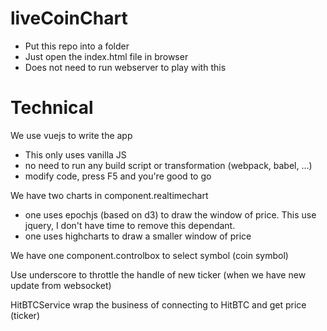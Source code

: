 # liveCoinChart

 - Put this repo into a folder
 - Just open the index.html file in browser
 - Does not need to run webserver to play with this


# Technical

 We use vuejs to write the app
 - This only uses vanilla JS
 - no need to run any build script or transformation (webpack, babel, ...)
 - modify code, press F5 and you're good to go


We have two charts in component.realtimechart
 - one uses epochjs (based on d3) to draw the window of price. This use jquery, I don't have time to remove this dependant.
 - one uses highcharts to draw a smaller window of price


We have one component.controlbox to select symbol (coin symbol)


Use underscore to throttle the handle of new ticker (when we have new update from websocket)


HitBTCService
wrap the business of connecting to HitBTC and get price (ticker)



